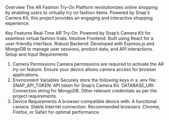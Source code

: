 Overview
The AR Fashion Try-On Platform revolutionizes online shopping by enabling users to virtually try on fashion items. Powered by Snap's Camera Kit, this project provides an engaging and interactive shopping experience.

Key Features
Real-Time AR Try-On: Powered by Snap’s Camera Kit for seamless virtual fashion trials.
Intuitive Frontend: Built using React for a user-friendly interface.
Robust Backend: Developed with Express.js and MongoDB to manage user sessions, product data, and API interactions.
Setup and Input Requirements
1. Camera Permissions
Camera permissions are required to activate the AR try-on feature.
Ensure your device allows camera access for browser applications.
2. Environment Variables
Securely store the following keys in a .env file:
SNAP_API_TOKEN: API token for Snap’s Camera Kit.
DATABASE_URI: Connection string for MongoDB.
Other relevant credentials as per the project requirements.
3. Device Requirements
A browser-compatible device with:
A functional camera.
Stable internet connection.
Recommended browsers: Chrome, Firefox, or Safari for optimal performance.
